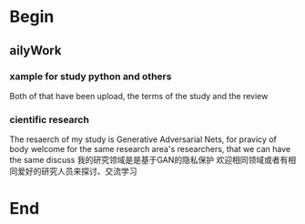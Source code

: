 # Begin
## ailyWork
### xample for study python and others
Both of that have been upload, the terms of the study and the review

### cientific research
The resaerch of my study is Generative Adversarial Nets, for pravicy of body
welcome for the same research area's researchers, that we can have the same discuss
我的研究领域是是基于GAN的隐私保护
欢迎相同领域或者有相同爱好的研究人员来探讨、交流学习

# End
